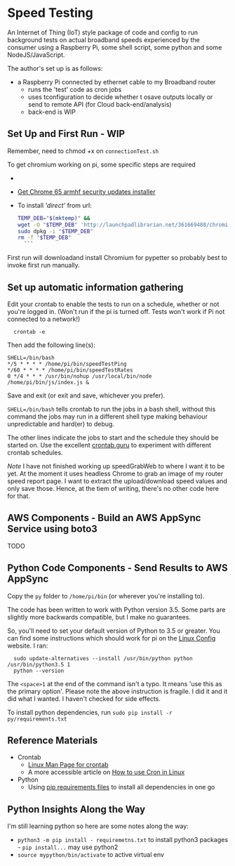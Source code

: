 # Speed Testing

An Internet of Thing (IoT) style package of code and config to run background tests on actual broadband speeds experienced by the consumer using a Raspberry Pi, some shell script, some python and some NodeJS/JavaScript.

The author's set up is as follows:

- a Raspberry Pi connected by ethernet cable to my Broadband router
  - runs the 'test' code as cron jobs
  - uses tconfiguration to decide whether t osave outputs locally or send to
    remote API (for Cloud back-end/analysis)
  - back-end is WIP

## Set Up and First Run - WIP

Remember, need to chmod +x on `connectionTest.sh`

To get chromium working on pi, some specific steps are required

- [](https://stackoverflow.com/questions/53927815/oserror-errno-8-exec-format-error-using-chromedriver-with-selenium-and-linux)
- [Get Chrome 65 armhf security updates installer](https://launchpad.net/ubuntu/trusty/+package/chromium-chromedriver)
- To install _'direct'_ from url:

    ```bash
    TEMP_DEB="$(mktemp)" &&
    wget -O "$TEMP_DEB" 'http://launchpadlibrarian.net/361669488/chromium-chromedriver_65.0.3325.181-0ubuntu0.14.04.1_armhf.deb' &&
    sudo dpkg -i "$TEMP_DEB"
    rm -f "$TEMP_DEB"
      ```

First run will downloadand install Chromium for pypetter so probably best to invoke first run manually.

## Set up automatic information gathering

Edit your crontab to enable the tests to run on a schedule, whether or not you're logged in. (Won't run if the pi is turned off. Tests won't work if Pi not connected to a network!)

```(bash)
  crontab -e
```

Then add the following line(s):

```(bash)
SHELL=/bin/bash
*/5 * * * * /home/pi/bin/speedTestPing
*/60 * * * * /home/pi/bin/speedTestRates
0 */4 * * * /usr/bin/nohup /usr/local/bin/node /home/pi/bin/js/index.js &
```

Save and exit (or exit and save, whichever you prefer).

`SHELL=/bin/bash` tells crontab to run the jobs in a bash shell, without this command the jobs may run in a different shell type making behaviour unpredictable and hard(er) to debug.

The other lines indicate the jobs to start and the schedule they should be started on. Use the excellent [crontab.guru](https://crontab.guru/) to experiment with different crontab schedules.

*Note* I have not finished working up speedGrabWeb to where I want it to be yet.  At the moment it uses headless Chrome to grab an image of my router speed report page.  I want to extract the upload/download speed values and only save those.  Hence, at the tiem of writing, there's no other code here for that.

## AWS Components - Build an AWS AppSync Service using boto3

TODO

## Python Code Components - Send Results to AWS AppSync

Copy the `py` folder to `/home/pi/bin` (or wherever you're installing to).

The code has been written to work with Python version 3.5. Some parts are slightly more backwards compatible, but I make no guarantees.

So, you'll need to set your default version of Python to 3.5 or greater.  You can find some instructions which should work for pi on the [Linux Config](https://linuxconfig.org/how-to-change-from-default-to-alternative-python-version-on-debian-linux) website.  I ran:

```(bash)
  sudo update-alternatives --install /usr/bin/python python /usr/bin/python3.5 1
  python --version
```

The `<space>1` at the end of the command isn't a typo.  It means 'use this as the primary option'.  Please note the above instruction is fragile.  I did it and it did what I wanted.  I haven't checked for side effects.

To install python dependencies, run `sudo pip install -r py/requirements.txt`

## Reference Materials

- Crontab
  - [Linux Man Page for crontab](http://man7.org/linux/man-pages/man5/crontab.5.html)
  - A more accessible article on [How to use Cron in Linux](https://opensource.com/article/17/11/how-use-cron-linux)
- Python
  - Using [pip requirements files](https://pip.pypa.io/en/stable/user_guide/#id1) to install all dependencies in one go

## Python Insights Along the Way

I'm still learning python so here are some notes along the way:

- `python3 -m pip install - requiremetns.txt` to install python3 packages - `pip install...` may use python2
- `source mypython/bin/activate` to active virtual env
